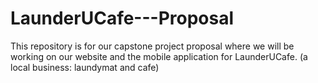 # LaunderUCafe---Proposal
This repository is for our capstone project proposal where we will be working on our website and the mobile application for LaunderUCafe. (a local business: laundymat and cafe)
